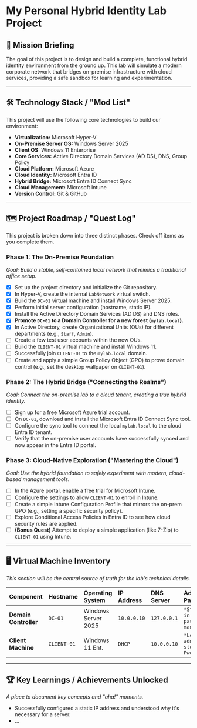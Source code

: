 # My Personal Hybrid Identity Lab Project

## 🎯 Mission Briefing
The goal of this project is to design and build a complete, functional hybrid identity environment from the ground up. This lab will simulate a modern corporate network that bridges on-premise infrastructure with cloud services, providing a safe sandbox for learning and experimentation.

---

## 🛠️ Technology Stack / "Mod List"
This project will use the following core technologies to build our environment:

* **Virtualization:** Microsoft Hyper-V
* **On-Premise Server OS:** Windows Server 2025
* **Client OS:** Windows 11 Enterprise
* **Core Services:** Active Directory Domain Services (AD DS), DNS, Group Policy
* **Cloud Platform:** Microsoft Azure
* **Cloud Identity:** Microsoft Entra ID
* **Hybrid Bridge:** Microsoft Entra ID Connect Sync
* **Cloud Management:** Microsoft Intune
* **Version Control:** Git & GitHub

---

## 🗺️ Project Roadmap / "Quest Log"
This project is broken down into three distinct phases. Check off items as you complete them.

### Phase 1: The On-Premise Foundation
*Goal: Build a stable, self-contained local network that mimics a traditional office setup.*

* [x] Set up the project directory and initialize the Git repository.
* [x] In Hyper-V, create the internal `LabNetwork` virtual switch.
* [x] Build the `DC-01` virtual machine and install Windows Server 2025.
* [x] Perform initial server configuration (hostname, static IP).
* [x] Install the Active Directory Domain Services (AD DS) and DNS roles.
* [x] **Promote `DC-01` to a Domain Controller for a new forest (`mylab.local`).**
* [x] In Active Directory, create Organizational Units (OUs) for different departments (e.g., `Staff`, `Admin`).
* [ ] Create a few test user accounts within the new OUs.
* [ ] Build the `CLIENT-01` virtual machine and install Windows 11.
* [ ] Successfully join `CLIENT-01` to the `mylab.local` domain.
* [ ] Create and apply a simple Group Policy Object (GPO) to prove domain control (e.g., set the desktop wallpaper on `CLIENT-01`).

### Phase 2: The Hybrid Bridge ("Connecting the Realms")
*Goal: Connect the on-premise lab to a cloud tenant, creating a true hybrid identity.*

* [ ] Sign up for a free Microsoft Azure trial account.
* [ ] On `DC-01`, download and install the Microsoft Entra ID Connect Sync tool.
* [ ] Configure the sync tool to connect the local `mylab.local` to the cloud Entra ID tenant.
* [ ] Verify that the on-premise user accounts have successfully synced and now appear in the Entra ID portal.

### Phase 3: Cloud-Native Exploration ("Mastering the Cloud")
*Goal: Use the hybrid foundation to safely experiment with modern, cloud-based management tools.*

* [ ] In the Azure portal, enable a free trial for Microsoft Intune.
* [ ] Configure the settings to allow `CLIENT-01` to enroll in Intune.
* [ ] Create a simple Intune Configuration Profile that mirrors the on-prem GPO (e.g., setting a specific security policy).
* [ ] Explore Conditional Access Policies in Entra ID to see how cloud security rules are applied.
* [ ] **(Bonus Quest)** Attempt to deploy a simple application (like 7-Zip) to `CLIENT-01` using Intune.

---

## 🖥️ Virtual Machine Inventory
*This section will be the central source of truth for the lab's technical details.*

| Component | Hostname | Operating System | IP Address | DNS Server | Admin Password |
| :--- | :--- | :--- | :--- | :--- | :--- |
| **Domain Controller** | `DC-01` | Windows Server 2025 | `10.0.0.10` | `127.0.0.1` | `*Stored in password manager*` |
| **Client Machine** | `CLIENT-01`| Windows 11 Ent. | `DHCP` | `10.0.0.10`| `*Local admin stored in Pwd Mgr*` |

---

## 🏆 Key Learnings / Achievements Unlocked
*A place to document key concepts and "aha!" moments.*

* Successfully configured a static IP address and understood why it's necessary for a server.
* ...